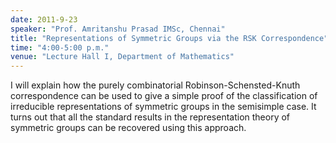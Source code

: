 ```yaml
---
date: 2011-9-23
speaker: "Prof. Amritanshu Prasad IMSc, Chennai"
title: "Representations of Symmetric Groups via the RSK Correspondence"
time: "4:00-5:00 p.m." 
venue: "Lecture Hall I, Department of Mathematics"
---
```

I will explain how the purely combinatorial Robinson-Schensted-Knuth correspondence can be used to give a simple proof of the classification of irreducible representations of symmetric groups in the semisimple case. It turns out that all the standard results in the representation theory of symmetric groups can be recovered using this approach.
